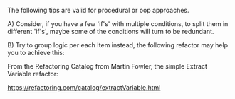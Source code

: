 The following tips are valid for procedural or oop approaches.

A) Consider, if you have a few 'if's' with multiple conditions, to split them in different 'if's', maybe some of the conditions will turn to be redundant.

B) Try to group logic per each Item instead, the following refactor may help you to achieve this:

From the Refactoring Catalog from Martin Fowler, the simple Extract Variable refactor:

https://refactoring.com/catalog/extractVariable.html
